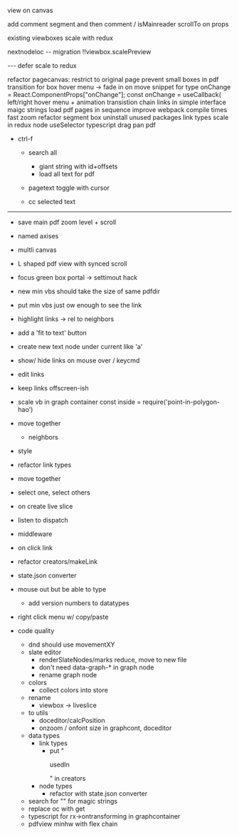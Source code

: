 
view on canvas


add comment
segment and then comment
 / isMainreader
scrollTo on props

existing viewboxes
scale with redux

nextnodeloc
-- migration
!!viewbox.scalePreview


--- defer
scale to redux

refactor pagecanvas: 
restrict to original page
prevent small boxes in pdf
transition for box hover menu -> fade in on move
snippet for type onChange = React.ComponentProps<typeof AdjustableBox>["onChange"];
  const onChange = useCallback<onChange>(
left/right hover menu + animation transistion
chain links in simple interface
maigc strings
load pdf pages in sequence
improve webpack compile times
fast zoom
refactor segment box 
uninstall unused packages
link types
scale in redux node
useSelector typescript
drag pan pdf




- ctrl-f
  - search all
    - giant string with id+offsets
    - load all text for pdf



  - pagetext toggle with cursor
  - cc selected text































---------------------------
- save main pdf zoom level + scroll
- named axises
- multli canvas
- L shaped pdf view with synced scroll
- focus green box portal -> settimout hack
- new min vbs should take the size of same pdfdir
- put min vbs just ow enough to see the link
- highlight links -> rel to neighbors
- add a 'fit to text' button
- create new text node under current like 'a'
- show/ hide links on mouse over / keycmd
- edit links
- keep links offscreen-ish
- scale vb in graph container
const inside = require('point-in-polygon-hao')

- move together
  - neighbors
- style
- refactor link types
- move together
- select one, select others
- on create live slice
- listen to dispatch
- middleware
- on click link

* refactor creators/makeLink
* state.json converter
* mouse out but be able to type
  - add version numbers to datatypes
* right click menu w/ copy/paste

* code quality
  - dnd should use movementXY
  - slate editor
    - renderSlateNodes/marks reduce, move to new file
    - don't need data-graph-\* in graph node
    - rename graph node
  - colors
    - collect colors into store
  - rename
    - viewbox -> liveslice
  - to utils
    - doceditor/calcPosition
    - onzoom / onfont size in graphcont, doceditor
  - data types
    - link types
      - put "<p>usedIn</p>" in creators
    - node types
      - refactor with state.json converter
  - search for "" for magic strings
  - replace oc with get
  - typescript for rx->ontransforming in graphcontainer
  - pdfview minhw with flex chain
